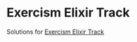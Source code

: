 # Exercism Elixir Track

Solutions for [Exercism Elixir Track](https://exercism.io/my/tracks/elixir)
